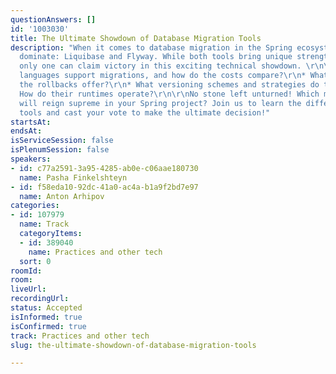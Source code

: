 ```yaml
---
questionAnswers: []
id: '1003030'
title: The Ultimate Showdown of Database Migration Tools
description: "When it comes to database migration in the Spring ecosystem, two heavyweights
  dominate: Liquibase and Flyway. While both tools bring unique strengths to the table,
  only one can claim victory in this exciting technical showdown. \r\n\r\n* Which
  languages support migrations, and how do the costs compare?\r\n* What features do
  the rollbacks offer?\r\n* What versioning schemes and strategies do they utilize?\r\n*
  How do their runtimes operate?\r\n\r\nNo stone left unturned! Which migration tool
  will reign supreme in your Spring project? Join us to learn the differences between
  tools and cast your vote to make the ultimate decision!"
startsAt:
endsAt:
isServiceSession: false
isPlenumSession: false
speakers:
- id: c77a2591-3a95-4285-ab0e-c06aae180730
  name: Pasha Finkelshteyn
- id: f58eda10-92dc-41a0-ac4a-b1a9f2bd7e97
  name: Anton Arhipov
categories:
- id: 107979
  name: Track
  categoryItems:
  - id: 389040
    name: Practices and other tech
  sort: 0
roomId:
room:
liveUrl:
recordingUrl:
status: Accepted
isInformed: true
isConfirmed: true
track: Practices and other tech
slug: the-ultimate-showdown-of-database-migration-tools

---
```

